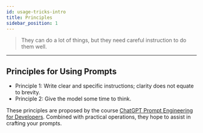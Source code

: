 ```yaml
---
id: usage-tricks-intro
title: Principles
sidebar_position: 1
---
```


> They can do a lot of things, but they need careful instruction to do them well.

----

## Principles for Using Prompts

- Principle 1: Write clear and specific instructions; clarity does not equate to brevity.
- Principle 2: Give the model some time to think.

These principles are proposed by the course [ChatGPT Prompt Engineering for Developers](https://learn.deeplearning.ai/chatgpt-prompt-eng/lesson/1/introduction). Combined with practical operations, they hope to assist in crafting your prompts.